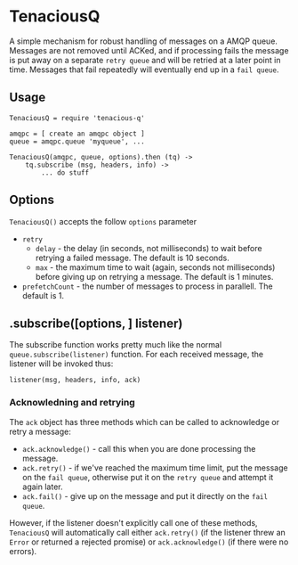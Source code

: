 TenaciousQ
==========

A simple mechanism for robust handling of messages on a AMQP
queue. Messages are not removed until ACKed, and if processing fails
the message is put away on a separate `retry queue` and will be
retried at a later point in time. Messages that fail repeatedly will
eventually end up in a `fail queue`.

## Usage

    TenaciousQ = require 'tenacious-q'

    amqpc = [ create an amqpc object ]
    queue = amqpc.queue 'myqueue', ...

    TenaciousQ(amqpc, queue, options).then (tq) ->
	    tq.subscribe (msg, headers, info) ->
		    ... do stuff

## Options

`TenaciousQ()` accepts the follow `options` parameter

  * `retry`
    + `delay` - the delay (in seconds, not milliseconds) to wait before
      retrying a failed message. The default is 10 seconds.
    + `max` - the maximum time to wait (again, seconds not
      milliseconds) before giving up on retrying a message. The
      default is 1 minutes.
  * `prefetchCount` - the number of messages to process in parallell. The
    default is 1.

## .subscribe([options, ] listener)

The subscribe function works pretty much like the normal
`queue.subscribe(listener)` function. For each received message, the
listener will be invoked thus:

    listener(msg, headers, info, ack)

### Acknowledning and retrying 

The `ack` object has three methods which can be called to acknowledge
or retry a message:

  * `ack.acknowledge()` - call this when you are done processing the
    message.
  * `ack.retry()` - if we've reached the maximum time limit, put the
    message on the `fail queue`, otherwise put it on the `retry queue`
    and attempt it again later.
  * `ack.fail()` - give up on the message and put it directly on the
    `fail queue`.

However, if the listener doesn't explicitly call one of these methods,
`TenaciousQ` will automatically call either `ack.retry()` (if the
listener threw an `Error` or returned a rejected promise) or
`ack.acknowledge()` (if there were no errors).








